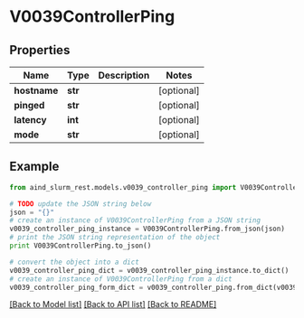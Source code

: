 # V0039ControllerPing


## Properties

Name | Type | Description | Notes
------------ | ------------- | ------------- | -------------
**hostname** | **str** |  | [optional] 
**pinged** | **str** |  | [optional] 
**latency** | **int** |  | [optional] 
**mode** | **str** |  | [optional] 

## Example

```python
from aind_slurm_rest.models.v0039_controller_ping import V0039ControllerPing

# TODO update the JSON string below
json = "{}"
# create an instance of V0039ControllerPing from a JSON string
v0039_controller_ping_instance = V0039ControllerPing.from_json(json)
# print the JSON string representation of the object
print V0039ControllerPing.to_json()

# convert the object into a dict
v0039_controller_ping_dict = v0039_controller_ping_instance.to_dict()
# create an instance of V0039ControllerPing from a dict
v0039_controller_ping_form_dict = v0039_controller_ping.from_dict(v0039_controller_ping_dict)
```
[[Back to Model list]](../README.md#documentation-for-models) [[Back to API list]](../README.md#documentation-for-api-endpoints) [[Back to README]](../README.md)


